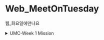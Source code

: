 # Web_MeetOnTuesday
웹_화요일에만나요

<details>
<summary>UMC-Week 1 Mission</summary>
<div markdown="1">

# UMC-Week 1 Mission

## 🔥 미션

1. 학습한 HTML, CSS의 개념을 모두 사용하여 **서비스를 하나 클론코딩** 해오기
    - [넷플릭스](https://www.netflix.com/kr/)
    - [번개장터](https://m.bunjang.co.kr/)
    - [마켓컬리](https://www.kurly.com/shop/main/index.php) <- [레니](https://github.com/UMC-TUK/Web_MeetOnTuesday/tree/main/lany/week1) | [타입](https://github.com/UMC-TUK/Web_MeetOnTuesday/tree/main/type/week1)
    - [에어비엔비](https://www.airbnb.co.kr/) <- [윤](https://github.com/UMC-TUK/Web_MeetOnTuesday/tree/main/yoon/week1)
    - [원티드](https://www.wanted.co.kr/) <- [미닝](https://github.com/UMC-TUK/Web_MeetOnTuesday/tree/main/min/week1)
    - [인프런](https://www.inflearn.com/) 

[ 클론코딩 미션 팁 ]

- 먼저 화면 리스트를 나열하고, 중요해 보이는 화면 순으로 작업을 시작합니다. 유튜브를 예시로 들면 맨 처음 나오는 홈 화면, 동영상 상세 보기화면, 좋아요 표시한 화면 등이 있고, '나는 홈화면 → 상세보기 화면 → 좋아요 표시한 화면 순으로 작업해야지 !' 라고 본인만의 기준으로 순서를 정한 후 작업 합니다.

- 한 화면을 만들 때 html,css 80% javascript 20%로 작업을 합니다. 즉, 자바스크립트의 기능에 신경을 많이 쓰기보다 웹의 화면(html, css)을 보다 더 실제 서비스처럼 만드는 것에 집중합니다.

- 실제 이미지, 아이콘등을 보고싶다면 크롬 개발자도구 > 네트워크 탭에 접속하신 후 웹 페이지를 새로고침 해보시면 확인할 수 있습니다. 해당 데이터들을 사용한다면 더욱 더 실제 웹사이트 같아지겠죠 ~?

- 웹을 만들 때 큰 숲을 먼저 보고 그 후 나무를 본다는 느낌으로, 웹 사이트의 구조를 네모난 상자들의 집합들 이라 생각 하고, 큰 상자들 안에 작은 상자들이 어떻게 배치되어 있는 가를 먼저 파악을 하고 코드 작성을 시작합니다. (div에 border를 줘서 눈으로 직접 레이아웃을 확인해가며 작업 하면 좋아요 :D)

- 반응형 코딩까지 다루면 물론 좋지만, 기본 PC 화면 퍼블리싱 하는것에도 시간이 많이 부족할 것 이므로 반응형 코딩은 최소 화면을 3개 이상 만드신 후 시간이 남는다면 도전해보는 것을 추천합니다:)

## ⚡ 트러블 슈팅

💡 실습하면서 생긴 문제들에 대해서, **이슈 - 문제 - 해결** 순서로 작성해주세요.

💡 스스로 해결하기 어렵다면? 스터디원들에게 도움을 요청하거나 **너디너리의 지식IN 채널에 질문** 해보세요!
    
<details>
<summary>⚡이슈 No.1 (예시)</summary>
<div markdown="1">
    
    __`이슈`__
    
    👉 앱 실행 중에 노래 다음 버튼을 누르니까 앱이 종료되었다.
    
    **`문제`**
    
    👉 노래클래스의 데이터리스트의 Size를 넘어서 NullPointException이 발생하여 앱이 종료된 것이었다. 
    
    **`해결`**
    
    👉  노래 다음 버튼을 눌렀을 때 데이터리스트의 Size를 검사해 Size보다 넘어가려고 하면 다음으로 넘어가는 메서드를 실행시키지 않고, 첫 노래로 돌아가게끔 해결
    
    **`참고레퍼런스`**
    
    - 링크

</div>
</details>

</div>
</details>


